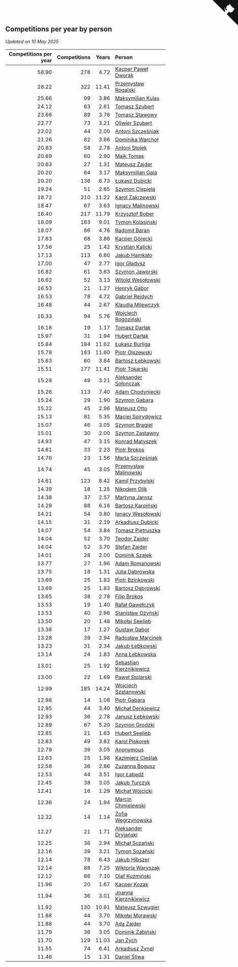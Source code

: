 ## Competitions per year by person

*Updated on 10 May 2025*

| Competitions per year | Competitions | Years | Person |
| ---: | ---: | ---: | :--- |
| 58.90 | 278 | 4.72 | [Kacper Paweł Dworak](https://www.worldcubeassociation.org/persons/2020DWOR01) |
| 28.22 | 322 | 11.41 | [Przemysław Rogalski](https://www.worldcubeassociation.org/persons/2013ROGA02) |
| 25.66 | 99 | 3.86 | [Maksymilian Kulas](https://www.worldcubeassociation.org/persons/2021KULA02) |
| 24.12 | 63 | 2.61 | [Tomasz Szubert](https://www.worldcubeassociation.org/persons/2022SZUB02) |
| 23.66 | 89 | 3.76 | [Tomasz Stawowy](https://www.worldcubeassociation.org/persons/2021STAW01) |
| 22.77 | 73 | 3.21 | [Oliwier Szubert](https://www.worldcubeassociation.org/persons/2022SZUB01) |
| 22.02 | 44 | 2.00 | [Antoni Szcześniak](https://www.worldcubeassociation.org/persons/2023SZCZ04) |
| 21.26 | 82 | 3.86 | [Dominika Warchoł](https://www.worldcubeassociation.org/persons/2021WARC01) |
| 20.83 | 58 | 2.78 | [Antoni Stojek](https://www.worldcubeassociation.org/persons/2022STOJ03) |
| 20.69 | 60 | 2.90 | [Majk Tomas](https://www.worldcubeassociation.org/persons/2022TOMA05) |
| 20.63 | 27 | 1.31 | [Mateusz Zajder](https://www.worldcubeassociation.org/persons/2024ZAJD01) |
| 20.20 | 64 | 3.17 | [Maksymilian Gala](https://www.worldcubeassociation.org/persons/2022GALA01) |
| 20.20 | 136 | 6.73 | [Łukasz Dubicki](https://www.worldcubeassociation.org/persons/2018DUBI01) |
| 19.24 | 51 | 2.65 | [Szymon Ciepiela](https://www.worldcubeassociation.org/persons/2022CIEP01) |
| 18.72 | 210 | 11.22 | [Karol Zakrzewski](https://www.worldcubeassociation.org/persons/2014ZAKR01) |
| 18.47 | 67 | 3.63 | [Ignacy Malinowski](https://www.worldcubeassociation.org/persons/2021MALI02) |
| 18.40 | 217 | 11.79 | [Krzysztof Bober](https://www.worldcubeassociation.org/persons/2013BOBE01) |
| 18.09 | 163 | 9.01 | [Tymon Kolasiński](https://www.worldcubeassociation.org/persons/2016KOLA02) |
| 18.07 | 86 | 4.76 | [Radomił Baran](https://www.worldcubeassociation.org/persons/2020BARA02) |
| 17.63 | 68 | 3.86 | [Kacper Górecki](https://www.worldcubeassociation.org/persons/2021GORE01) |
| 17.56 | 25 | 1.42 | [Krystian Kalicki](https://www.worldcubeassociation.org/persons/2023KALI10) |
| 17.13 | 113 | 6.60 | [Jakub Hamkało](https://www.worldcubeassociation.org/persons/2018HAMK01) |
| 17.00 | 47 | 2.77 | [Igor Gładysz](https://www.worldcubeassociation.org/persons/2022GLAD01) |
| 16.82 | 61 | 3.63 | [Szymon Jaworski](https://www.worldcubeassociation.org/persons/2021JAWO01) |
| 16.62 | 52 | 3.13 | [Witold Wesołowski](https://www.worldcubeassociation.org/persons/2022WESO01) |
| 16.53 | 21 | 1.27 | [Henryk Gabor](https://www.worldcubeassociation.org/persons/2024GABO02) |
| 16.53 | 78 | 4.72 | [Gabriel Rejdych](https://www.worldcubeassociation.org/persons/2020REJD01) |
| 16.48 | 44 | 2.67 | [Klaudia Milewczyk](https://www.worldcubeassociation.org/persons/2022MILE05) |
| 16.33 | 94 | 5.76 | [Wojciech Rogoziński](https://www.worldcubeassociation.org/persons/2019ROGO04) |
| 16.18 | 19 | 1.17 | [Tomasz Darłak](https://www.worldcubeassociation.org/persons/2024DARL01) |
| 15.97 | 31 | 1.94 | [Hubert Darłak](https://www.worldcubeassociation.org/persons/2023DARL03) |
| 15.84 | 184 | 11.62 | [Łukasz Burliga](https://www.worldcubeassociation.org/persons/2013BURL01) |
| 15.78 | 183 | 11.60 | [Piotr Olszewski](https://www.worldcubeassociation.org/persons/2013OLSZ02) |
| 15.63 | 60 | 3.84 | [Bartosz Łebkowski](https://www.worldcubeassociation.org/persons/2021LEBK01) |
| 15.51 | 177 | 11.41 | [Piotr Tokarski](https://www.worldcubeassociation.org/persons/2013TOKA01) |
| 15.28 | 49 | 3.21 | [Aleksander Sołonczak](https://www.worldcubeassociation.org/persons/2022SOLO01) |
| 15.26 | 113 | 7.40 | [Adam Chodyniecki](https://www.worldcubeassociation.org/persons/2017CHOD02) |
| 15.24 | 29 | 1.90 | [Szymon Gabara](https://www.worldcubeassociation.org/persons/2023GABA01) |
| 15.22 | 45 | 2.96 | [Mateusz Otto](https://www.worldcubeassociation.org/persons/2022OTTO01) |
| 15.13 | 81 | 5.35 | [Maciej Spirydowicz](https://www.worldcubeassociation.org/persons/2020SPIR01) |
| 15.07 | 46 | 3.05 | [Szymon Brągiel](https://www.worldcubeassociation.org/persons/2022BRAG03) |
| 15.01 | 30 | 2.00 | [Szymon Zastawny](https://www.worldcubeassociation.org/persons/2023ZAST01) |
| 14.93 | 47 | 3.15 | [Konrad Matyszek](https://www.worldcubeassociation.org/persons/2022MATY02) |
| 14.81 | 33 | 2.23 | [Piotr Brokos](https://www.worldcubeassociation.org/persons/2023BROK01) |
| 14.76 | 23 | 1.56 | [Marta Szcześniak](https://www.worldcubeassociation.org/persons/2023SZCZ07) |
| 14.74 | 45 | 3.05 | [Przemysław Malinowski](https://www.worldcubeassociation.org/persons/2022MALI01) |
| 14.61 | 123 | 8.42 | [Kamil Przybylski](https://www.worldcubeassociation.org/persons/2016PRZY01) |
| 14.39 | 18 | 1.25 | [Nikodem Olik](https://www.worldcubeassociation.org/persons/2024OLIK01) |
| 14.38 | 37 | 2.57 | [Martyna Jarosz](https://www.worldcubeassociation.org/persons/2022JARO01) |
| 14.29 | 88 | 6.16 | [Bartosz Karpiński](https://www.worldcubeassociation.org/persons/2019KARP03) |
| 14.21 | 54 | 3.80 | [Ignacy Wesołowski](https://www.worldcubeassociation.org/persons/2021WESO01) |
| 14.15 | 31 | 2.19 | [Arkadiusz Dubicki](https://www.worldcubeassociation.org/persons/2023DUBI01) |
| 14.07 | 54 | 3.84 | [Tomasz Pietruszka](https://www.worldcubeassociation.org/persons/2021PIET01) |
| 14.04 | 52 | 3.70 | [Teodor Zajder](https://www.worldcubeassociation.org/persons/2021ZAJD03) |
| 14.04 | 52 | 3.70 | [Stefan Zajder](https://www.worldcubeassociation.org/persons/2021ZAJD02) |
| 14.01 | 28 | 2.00 | [Dominik Szajek](https://www.worldcubeassociation.org/persons/2023SZAJ01) |
| 13.77 | 27 | 1.96 | [Adam Romanowski](https://www.worldcubeassociation.org/persons/2023ROMA10) |
| 13.75 | 18 | 1.31 | [Julia Dąbrowska](https://www.worldcubeassociation.org/persons/2024DABR01) |
| 13.69 | 25 | 1.83 | [Piotr Bzinkowski](https://www.worldcubeassociation.org/persons/2023BZIN01) |
| 13.69 | 25 | 1.83 | [Bartosz Dąbrowski](https://www.worldcubeassociation.org/persons/2023DABR07) |
| 13.65 | 38 | 2.78 | [Filip Brokos](https://www.worldcubeassociation.org/persons/2022BROK03) |
| 13.53 | 19 | 1.40 | [Rafał Gawełczyk](https://www.worldcubeassociation.org/persons/2023GAWE01) |
| 13.53 | 40 | 2.96 | [Stanisław Ożyński](https://www.worldcubeassociation.org/persons/2022OZYN01) |
| 13.50 | 20 | 1.48 | [Mikołaj Seelieb](https://www.worldcubeassociation.org/persons/2023SEEL04) |
| 13.38 | 17 | 1.27 | [Gustaw Gabor](https://www.worldcubeassociation.org/persons/2024GABO01) |
| 13.28 | 39 | 2.94 | [Radosław Marcinek](https://www.worldcubeassociation.org/persons/2022MARC05) |
| 13.23 | 31 | 2.34 | [Jakub Łebkowski](https://www.worldcubeassociation.org/persons/2023LEBK01) |
| 13.14 | 24 | 1.83 | [Anna Łebkowska](https://www.worldcubeassociation.org/persons/2023LEBK04) |
| 13.01 | 25 | 1.92 | [Sebastian Kierznikiewicz](https://www.worldcubeassociation.org/persons/2023KIER02) |
| 13.00 | 22 | 1.69 | [Paweł Stolarski](https://www.worldcubeassociation.org/persons/2023STOL04) |
| 12.99 | 185 | 14.24 | [Wojciech Szatanowski](https://www.worldcubeassociation.org/persons/2011SZAT01) |
| 12.98 | 14 | 1.08 | [Piotr Gabara](https://www.worldcubeassociation.org/persons/2024GABA02) |
| 12.95 | 44 | 3.40 | [Michał Denkiewicz](https://www.worldcubeassociation.org/persons/2021DENK01) |
| 12.93 | 36 | 2.78 | [Janusz Łebkowski](https://www.worldcubeassociation.org/persons/2022LEBK01) |
| 12.89 | 67 | 5.20 | [Szymon Grodzki](https://www.worldcubeassociation.org/persons/2020GROD01) |
| 12.85 | 21 | 1.63 | [Hubert Seelieb](https://www.worldcubeassociation.org/persons/2023SEEL02) |
| 12.83 | 49 | 3.82 | [Karol Piskorek](https://www.worldcubeassociation.org/persons/2021PISK01) |
| 12.78 | 39 | 3.05 | [Anonymous](https://www.worldcubeassociation.org/persons/2022ANON03) |
| 12.63 | 25 | 1.98 | [Kazimierz Cieślak](https://www.worldcubeassociation.org/persons/2023CIES01) |
| 12.58 | 36 | 2.86 | [Zuzanna Bogusz](https://www.worldcubeassociation.org/persons/2022BOGU01) |
| 12.53 | 44 | 3.51 | [Igor Łabędź](https://www.worldcubeassociation.org/persons/2021LABE01) |
| 12.45 | 38 | 3.05 | [Jakub Turczyk](https://www.worldcubeassociation.org/persons/2022TURC02) |
| 12.41 | 16 | 1.29 | [Michał Wójcicki](https://www.worldcubeassociation.org/persons/2024WOJC01) |
| 12.36 | 24 | 1.94 | [Marcin Chmielewski](https://www.worldcubeassociation.org/persons/2023CHMI01) |
| 12.32 | 14 | 1.14 | [Zofia Węgrzynowska](https://www.worldcubeassociation.org/persons/2024WEGR01) |
| 12.27 | 21 | 1.71 | [Aleksander Dryjański](https://www.worldcubeassociation.org/persons/2023DRYJ01) |
| 12.25 | 36 | 2.94 | [Michał Sozański](https://www.worldcubeassociation.org/persons/2022SOZA02) |
| 12.16 | 39 | 3.21 | [Tymon Sozański](https://www.worldcubeassociation.org/persons/2022SOZA01) |
| 12.14 | 78 | 6.43 | [Jakub Hibszer](https://www.worldcubeassociation.org/persons/2018HIBS01) |
| 12.14 | 88 | 7.25 | [Wiktoria Waryszak](https://www.worldcubeassociation.org/persons/2018WARY01) |
| 12.12 | 86 | 7.10 | [Olaf Kuźmiński](https://www.worldcubeassociation.org/persons/2018KUZM02) |
| 11.96 | 20 | 1.67 | [Kacper Kozak](https://www.worldcubeassociation.org/persons/2023KOZA05) |
| 11.94 | 36 | 3.01 | [Joanna Kierznikiewicz](https://www.worldcubeassociation.org/persons/2022KIER01) |
| 11.92 | 130 | 10.91 | [Mateusz Szwugier](https://www.worldcubeassociation.org/persons/2014SZWU01) |
| 11.88 | 44 | 3.70 | [Mikołaj Morawski](https://www.worldcubeassociation.org/persons/2021MORA01) |
| 11.88 | 44 | 3.70 | [Ada Zajder](https://www.worldcubeassociation.org/persons/2021ZAJD01) |
| 11.79 | 36 | 3.05 | [Dominik Żabiński](https://www.worldcubeassociation.org/persons/2022ZABI01) |
| 11.70 | 129 | 11.03 | [Jan Zych](https://www.worldcubeassociation.org/persons/2014ZYCH01) |
| 11.55 | 74 | 6.41 | [Arkadiusz Żynel](https://www.worldcubeassociation.org/persons/2018ZYNE01) |
| 11.46 | 15 | 1.31 | [Daniel Śliwa](https://www.worldcubeassociation.org/persons/2024SLIW01) |


<a href="https://github.com/noeruchangd/wca_statistics_vn" class="github-corner" aria-label="View source on Github"><svg width="80" height="80" viewBox="0 0 250 250" style="fill:#151513; color:#fff; position: absolute; top: 0; border: 0; right: 0;" aria-hidden="true"><path d="M0,0 L115,115 L130,115 L142,142 L250,250 L250,0 Z"></path><path d="M128.3,109.0 C113.8,99.7 119.0,89.6 119.0,89.6 C122.0,82.7 120.5,78.6 120.5,78.6 C119.2,72.0 123.4,76.3 123.4,76.3 C127.3,80.9 125.5,87.3 125.5,87.3 C122.9,97.6 130.6,101.9 134.4,103.2" fill="currentColor" style="transform-origin: 130px 106px;" class="octo-arm"></path><path d="M115.0,115.0 C114.9,115.1 118.7,116.5 119.8,115.4 L133.7,101.6 C136.9,99.2 139.9,98.4 142.2,98.6 C133.8,88.0 127.5,74.4 143.8,58.0 C148.5,53.4 154.0,51.2 159.7,51.0 C160.3,49.4 163.2,43.6 171.4,40.1 C171.4,40.1 176.1,42.5 178.8,56.2 C183.1,58.6 187.2,61.8 190.9,65.4 C194.5,69.0 197.7,73.2 200.1,77.6 C213.8,80.2 216.3,84.9 216.3,84.9 C212.7,93.1 206.9,96.0 205.4,96.6 C205.1,102.4 203.0,107.8 198.3,112.5 C181.9,128.9 168.3,122.5 157.7,114.1 C157.9,116.9 156.7,120.9 152.7,124.9 L141.0,136.5 C139.8,137.7 141.6,141.9 141.8,141.8 Z" fill="currentColor" class="octo-body"></path></svg></a><style>.github-corner:hover .octo-arm{animation:octocat-wave 560ms ease-in-out}@keyframes octocat-wave{0%,100%{transform:rotate(0)}20%,60%{transform:rotate(-25deg)}40%,80%{transform:rotate(10deg)}}@media (max-width:500px){.github-corner:hover .octo-arm{animation:none}.github-corner .octo-arm{animation:octocat-wave 560ms ease-in-out}}</style>
